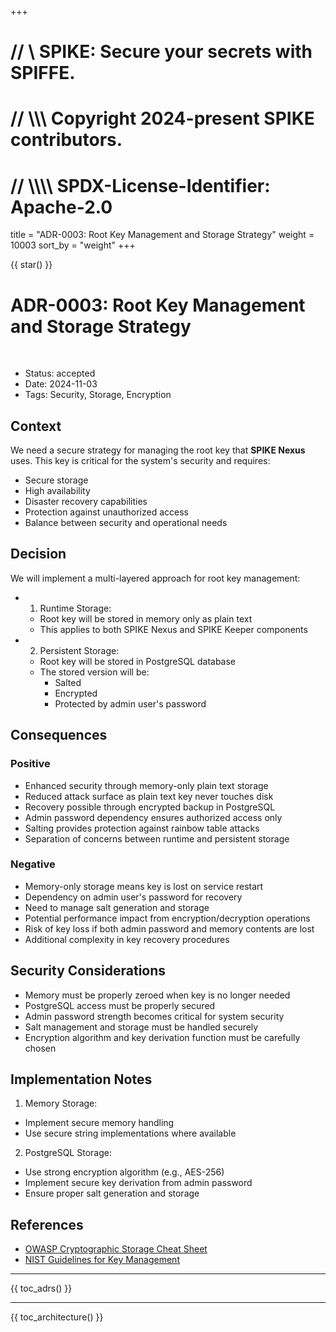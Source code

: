 +++
# //    \\ SPIKE: Secure your secrets with SPIFFE.
# //  \\\\\ Copyright 2024-present SPIKE contributors.
# // \\\\\\\ SPDX-License-Identifier: Apache-2.0

title = "ADR-0003: Root Key Management and Storage Strategy"
weight = 10003
sort_by = "weight"
+++

{{ star() }}

# ADR-0003: Root Key Management and Storage Strategy

<br style="clear:both" />

- Status: accepted
- Date: 2024-11-03
- Tags: Security, Storage, Encryption

## Context

We need a secure strategy for managing the root key that **SPIKE Nexus**
uses. This key is critical for the system's security and requires:

- Secure storage
- High availability
- Disaster recovery capabilities
- Protection against unauthorized access
- Balance between security and operational needs

## Decision

We will implement a multi-layered approach for root key management:

* 1. Runtime Storage:
  - Root key will be stored in memory only as plain text
  - This applies to both SPIKE Nexus and SPIKE Keeper components

* 2. Persistent Storage:
  - Root key will be stored in PostgreSQL database
  - The stored version will be:
    - Salted
    - Encrypted
    - Protected by admin user's password

## Consequences

### Positive
- Enhanced security through memory-only plain text storage
- Reduced attack surface as plain text key never touches disk
- Recovery possible through encrypted backup in PostgreSQL
- Admin password dependency ensures authorized access only
- Salting provides protection against rainbow table attacks
- Separation of concerns between runtime and persistent storage

### Negative
- Memory-only storage means key is lost on service restart
- Dependency on admin user's password for recovery
- Need to manage salt generation and storage
- Potential performance impact from encryption/decryption operations
- Risk of key loss if both admin password and memory contents are lost
- Additional complexity in key recovery procedures

## Security Considerations
- Memory must be properly zeroed when key is no longer needed
- PostgreSQL access must be properly secured
- Admin password strength becomes critical for system security
- Salt management and storage must be handled securely
- Encryption algorithm and key derivation function must be carefully chosen

## Implementation Notes
1. Memory Storage:
  - Implement secure memory handling
  - Use secure string implementations where available

2. PostgreSQL Storage:
  - Use strong encryption algorithm (e.g., AES-256)
  - Implement secure key derivation from admin password
  - Ensure proper salt generation and storage

## References

- [OWASP Cryptographic Storage Cheat Sheet](https://cheatsheetseries.owasp.org/cheatsheets/Cryptographic_Storage_Cheat_Sheet.html)
- [NIST Guidelines for Key Management](https://csrc.nist.gov/projects/key-management/key-management-guidelines)

----

{{ toc_adrs() }}

----

{{ toc_architecture() }}
